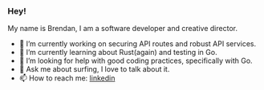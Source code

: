 ### Hey!

My name is Brendan, I am a software developer and creative director. 

- 🔭 I’m currently working on securing API routes and robust API services. 
- 🌱 I’m currently learning about Rust(again) and testing in Go. 
- 🤔 I’m looking for help with good coding practices, specifically with Go.
- 💬 Ask me about surfing, I love to talk about it.
- 📫 How to reach me: [linkedin](https://www.linkedin.com/in/brendancreates)


